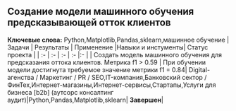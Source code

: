 ## Создание модели машинного обучения предсказывающей отток клиентов
**Ключевые слова:** Python,Matplotlib,Pandas,sklearn,машинное обучение
| Задачи | Результаты | Применение |Навыки и инстументы| Статус проекта |
| :- | :- | :- | :- |:- |
| Создать модель машинного обучения для предсказания оттока клиентов. Метрика f1 > 0.59 | При обучении модели достигнута требуемое значение метрики f1 = 0.84| Digital-агенства / Маркетинг / PR / SEO,IT-компания,Банковский сектор / ФинТех,Интернет-магазины,Интернет-сервисы,Стартапы,Услуги для бизнеса [b2b] (аутсорс консалтинг аудит)|Python,Pandas,Matplotlib,sklearn| **Завершен**|


